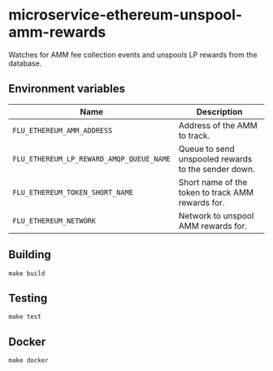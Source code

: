
# microservice-ethereum-unspool-amm-rewards

Watches for AMM fee collection events and unspools LP rewards from the database.

## Environment variables

|             Name             |                                  Description
|------------------------------|------------------------------------------------------------------------------|
| `FLU_ETHEREUM_AMM_ADDRESS`                      | Address of the AMM to track. |
| `FLU_ETHEREUM_LP_REWARD_AMQP_QUEUE_NAME`                      | Queue to send unspooled rewards to the sender down. |
| `FLU_ETHEREUM_TOKEN_SHORT_NAME`                      | Short name of the token to track AMM rewards for. |
| `FLU_ETHEREUM_NETWORK`                      | Network to unspool AMM rewards for. |

## Building

    make build

## Testing

    make test

## Docker

    make docker
